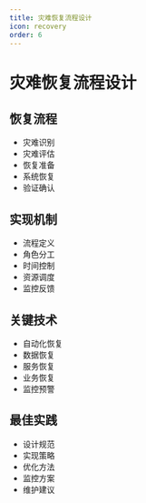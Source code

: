 ```yaml
---
title: 灾难恢复流程设计
icon: recovery
order: 6
---
```


# 灾难恢复流程设计

## 恢复流程
- 灾难识别
- 灾难评估
- 恢复准备
- 系统恢复
- 验证确认

## 实现机制
- 流程定义
- 角色分工
- 时间控制
- 资源调度
- 监控反馈

## 关键技术
- 自动化恢复
- 数据恢复
- 服务恢复
- 业务恢复
- 监控预警

## 最佳实践
- 设计规范
- 实现策略
- 优化方法
- 监控方案
- 维护建议

